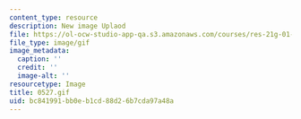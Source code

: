 ```yaml
---
content_type: resource
description: New image Uplaod
file: https://ol-ocw-studio-app-qa.s3.amazonaws.com/courses/res-21g-01-kana-spring-2010/bc841991bb0eb1cd88d26b7cda97a48a_0527.gif
file_type: image/gif
image_metadata:
  caption: ''
  credit: ''
  image-alt: ''
resourcetype: Image
title: 0527.gif
uid: bc841991-bb0e-b1cd-88d2-6b7cda97a48a
---
```


